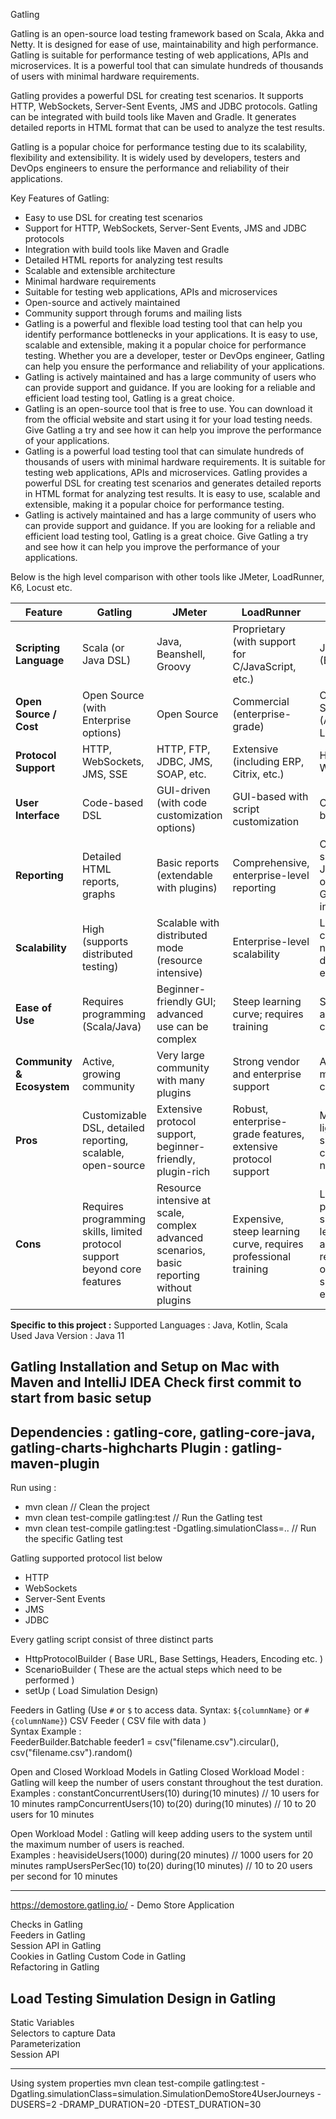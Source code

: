 Gatling  
   
Gatling is an open-source load testing framework based on Scala, Akka and Netty. It is designed for ease of use, maintainability and high performance. Gatling is suitable for performance testing of web applications, APIs and microservices. It is a powerful tool that can simulate hundreds of thousands of users with minimal hardware requirements.      

Gatling provides a powerful DSL for creating test scenarios. It supports HTTP, WebSockets, Server-Sent Events, JMS and JDBC protocols. Gatling can be integrated with build tools like Maven and Gradle. It generates detailed reports in HTML format that can be used to analyze the test results.     

Gatling is a popular choice for performance testing due to its scalability, flexibility and extensibility. It is widely used by developers, testers and DevOps engineers to ensure the performance and reliability of their applications.       

Key Features of Gatling:

- Easy to use DSL for creating test scenarios
- Support for HTTP, WebSockets, Server-Sent Events, JMS and JDBC protocols
- Integration with build tools like Maven and Gradle
- Detailed HTML reports for analyzing test results
- Scalable and extensible architecture
- Minimal hardware requirements
- Suitable for testing web applications, APIs and microservices
- Open-source and actively maintained
- Community support through forums and mailing lists
- Gatling is a powerful and flexible load testing tool that can help you identify performance bottlenecks in your applications. It is easy to use, scalable and extensible, making it a popular choice for performance testing. Whether you are a developer, tester or DevOps engineer, Gatling can help you ensure the performance and reliability of your applications.
- Gatling is actively maintained and has a large community of users who can provide support and guidance. If you are looking for a reliable and efficient load testing tool, Gatling is a great choice.
- Gatling is an open-source tool that is free to use. You can download it from the official website and start using it for your load testing needs. Give Gatling a try and see how it can help you improve the performance of your applications.
- Gatling is a powerful load testing tool that can simulate hundreds of thousands of users with minimal hardware requirements. It is suitable for testing web applications, APIs and microservices. Gatling provides a powerful DSL for creating test scenarios and generates detailed reports in HTML format for analyzing test results. It is easy to use, scalable and extensible, making it a popular choice for performance testing.
- Gatling is actively maintained and has a large community of users who can provide support and guidance. If you are looking for a reliable and efficient load testing tool, Gatling is a great choice. Give Gatling a try and see how it can help you improve the performance of your applications.

Below is the high level comparison with other tools like JMeter, LoadRunner, K6, Locust etc.

| Feature                 | Gatling                                      | JMeter                                           | LoadRunner                                         | K6                                          | Locust                                |
|-------------------------|----------------------------------------------|--------------------------------------------------|----------------------------------------------------|---------------------------------------------|---------------------------------------|
| **Scripting Language**  | Scala (or Java DSL)                          | Java, Beanshell, Groovy                          | Proprietary (with support for C/JavaScript, etc.)  | JavaScript (ES6)                           | Python                                |
| **Open Source / Cost**  | Open Source (with Enterprise options)        | Open Source                                      | Commercial (enterprise-grade)                      | Open Source (Apache License 2.0)             | Open Source (MIT License)             |
| **Protocol Support**    | HTTP, WebSockets, JMS, SSE                   | HTTP, FTP, JDBC, JMS, SOAP, etc.                 | Extensive (including ERP, Citrix, etc.)            | HTTP, WebSockets                           | HTTP, WebSockets                      |
| **User Interface**      | Code-based DSL                               | GUI-driven (with code customization options)     | GUI-based with script customization                | Code-based                                 | Code-based (Python scripts + web UI)    |
| **Reporting**           | Detailed HTML reports, graphs                | Basic reports (extendable with plugins)          | Comprehensive, enterprise-level reporting          | CLI summary, JSON outputs, Grafana integration | Real-time monitoring via web UI       |
| **Scalability**         | High (supports distributed testing)          | Scalable with distributed mode (resource intensive) | Enterprise-level scalability                | Lightweight, cloud-native distributed execution | Easily scaled with Python multiprocessing |
| **Ease of Use**         | Requires programming (Scala/Java)            | Beginner-friendly GUI; advanced use can be complex | Steep learning curve; requires training            | Simple API and code-centric                | Intuitive for Python developers       |
| **Community & Ecosystem** | Active, growing community                   | Very large community with many plugins           | Strong vendor and enterprise support               | Active modern community                    | Vibrant Python community              |
| **Pros**              | Customizable DSL, detailed reporting, scalable, open-source | Extensive protocol support, beginner-friendly, plugin-rich | Robust, enterprise-grade features, extensive protocol support | Modern, lightweight, simple API, cloud-native | Easy to use, real-time monitoring, scalable with Python |
| **Cons**              | Requires programming skills, limited protocol support beyond core features | Resource intensive at scale, complex advanced scenarios, basic reporting without plugins | Expensive, steep learning curve, requires professional training | Limited protocol support, less advanced reporting options, smaller ecosystem | Limited protocol support, less out-of-the-box reporting, additional coding may be required |


**Specific to this project :**
Supported Languages : Java, Kotlin, Scala   
Used Java Version : Java 11  

Gatling Installation and Setup on Mac with Maven and IntelliJ IDEA
Check first commit to start from basic setup
------------
Dependencies : gatling-core, gatling-core-java, gatling-charts-highcharts
Plugin : gatling-maven-plugin
------------

Run using :
- mvn clean               // Clean the project
- mvn clean test-compile gatling:test      // Run the Gatling test
- mvn clean test-compile gatling:test -Dgatling.simulationClass=<packageName>.<directoryOfProject>.<simulationClass>     // Run the specific Gatling test

Gatling supported protocol list below
- HTTP        
- WebSockets      
- Server-Sent Events      
- JMS     
- JDBC        

Every gatling script consist of three distinct parts 
- HttpProtocolBuilder ( Base URL, Base Settings, Headers, Encoding etc. )
- ScenarioBuilder ( These are the actual steps which need to be performed )
- setUp  ( Load Simulation Design)

Feeders in Gatling (Use `#` or `$` to access data. Syntax: `${columnName}` or `#{columnName}`)
CSV Feeder ( CSV file with data )       
Syntax Example :        
FeederBuilder.Batchable feeder1 = csv("filename.csv").circular(), csv("filename.csv").random()


Open and Closed Workload Models in Gatling
Closed Workload Model : Gatling will keep the number of users constant throughout the test duration.
Examples :
constantConcurrentUsers(10) during(10 minutes) // 10 users for 10 minutes
rampConcurrentUsers(10) to(20) during(10 minutes) // 10 to 20 users for 10 minutes

Open Workload Model : Gatling will keep adding users to the system until the maximum number of users is reached.        
Examples :
heavisideUsers(1000) during(20 minutes) // 1000 users for 20 minutes
rampUsersPerSec(10) to(20) during(10 minutes) // 10 to 20 users per second for 10 minutes


------------------------------
https://demostore.gatling.io/ - Demo Store Application


Checks in Gatling   
Feeders in Gatling      
Session API in Gatling      
Cookies in Gatling
Custom Code in Gatling      
Refactoring in Gatling      


Load Testing Simulation Design in Gatling
------------------------------
Static Variables    
Selectors to capture Data       
Parameterization        
Session API     

------------------------------
Using system properties
mvn clean test-compile gatling:test -Dgatling.simulationClass=simulation.SimulationDemoStore4UserJourneys -DUSERS=2 -DRAMP_DURATION=20 -DTEST_DURATION=30



